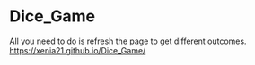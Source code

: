# Dice_Game
All you need to do is refresh the page to get different outcomes.
https://xenia21.github.io/Dice_Game/
